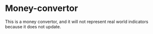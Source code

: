 # Money-convertor
This is a money convertor, and it will not represent real world indicators because it does not update. 
